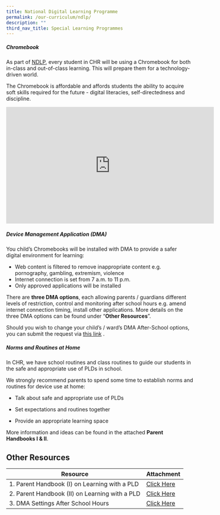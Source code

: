 ```yaml
---
title: National Digital Learning Programme
permalink: /our-curriculum/ndlp/
description: ""
third_nav_title: Special Learning Programmes
---
```

##### Chromebook

As part of [NDLP](https://www.channelnewsasia.com/singapore/national-digital-literacy-programme-has-enabled-students-have-access-digital-devices-amid-covid-19-halimah-yacob-2457851), every student in CHR will be using a Chromebook for both in-class and out-of-class learning. This will prepare them for a technology-driven world.

  
The Chromebook is affordable and affords students the ability to acquire soft skills required for the future - digital literacies, self-directedness and discipline.

<iframe allowfullscreen="" allow="accelerometer; autoplay; clipboard-write; encrypted-media; gyroscope; picture-in-picture; web-share" frameborder="0" title="YouTube video player" src="https://www.youtube.com/embed/OXaHt9pZCa8" height="315" width="560"></iframe>

##### Device Management Application (DMA)

You child’s Chromebooks will be installed with DMA to provide a safer digital environment for learning:<br>
* Web content is filtered to remove inappropriate content e.g.  pornography, gambling, extremism, violence<br>
* Internet connection is set from 7 a.m. to 11 p.m.<br>
* Only approved applications will be installed<br>
    
There are **three DMA options**, each allowing parents / guardians different levels of restriction, control and monitoring after school hours e.g. amend internet connection timing, install other applications. More details on the three DMA options can be found under “**Other Resources**”.


Should you wish to change your child’s / ward’s DMA After-School options, you can submit the request via [this link](https://form.gov.sg/639b30980ab349001216527e) .


##### Norms and Routines at Home
In CHR, we have school routines and class routines to guide our students in the safe and appropriate use of PLDs in school.

We strongly recommend parents to spend some time to establish norms and routines for device use at home:
*   Talk about safe and appropriate use of PLDs
    
*   Set expectations and routines together
    
*   Provide an appropriate learning space
    
More information and ideas can be found in the attached **Parent Handbooks I &amp; II**.

## Other Resources

| Resource                                        | Attachment                                                                                    |
| ----------------------------------------------- | --------------------------------------------------------------------------------------------- |
| 1\. Parent Handbook (I) on Learning with a PLD  | [Click Here](/files/Parent%20Handbook%20I%20on%20Learning%20with%20a%20PLD_8%20Dec%2021.pdf)  |
| 2\. Parent Handbook (II) on Learning with a PLD | [Click Here](/files/Parent%20Handbook%20II%20on%20Learning%20with%20a%20PLD_8%20Dec%2021.pdf) |
| 3\. DMA Settings After School Hours&nbsp;            | [Click Here](/files/Annex%20A%20-%20DMA%20Settings%20After%20School%20Hours.pdf)&nbsp;             |